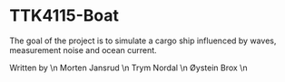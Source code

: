 # TTK4115-Boat
The goal of the project is to simulate a cargo ship influenced by waves, measurement noise and ocean current.

Written by \n
Morten Jansrud \n
Trym Nordal \n
Øystein Brox \n

